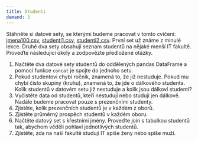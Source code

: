 ```yaml
---
title: Studenti
demand: 3
---
```


Stáhněte si datové sety, se kterými budeme pracovat v tomto cvičení: [jmena100.csv](assets/jmena100.csv), [studenti1.csv](assets/studenti1.csv), [studenti2.csv](assets/studenti2.csv). První set už známe z minulé lekce. Druhé dva sety obsahují seznam studentů na nějaké menší IT fakultě. Proveďte následující úkoly a zodpovězte předložené otázky.

1. Načtěte dva datové sety studentů do oddělených pandas DataFrame a pomocí funkce `concat` je spojte do jednoho setu.
1. Pokud studentovi chybí ročník, znamená to, že již nestuduje. Pokud mu chybí číslo skupiny (kruhu), znamená to, že jde o dálkového studenta. Kolik studentů v datovém setu již nestuduje a kolik jsou dálkoví studenti?
1. Vyčistěte data od studentů, kteří nestudují nebo studují jen dálkově. Nadále budeme pracovat pouze s prezenčními studenty.
1. Zjistěte, kolik prezenčních studentů je v každém z oborů.
1. Zjistěte průměrný prospěch studentů v každém oboru.
1. Načtěte datový set s křestními jmény. Proveďte join s tabulkou studentů tak, abychom věděli pohlaví jednotlivých studentů.
1. Zjistěte, zda na naší fakultě studují IT spíše ženy nebo spíše muži.
